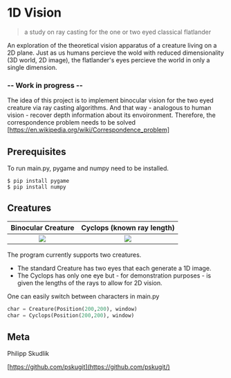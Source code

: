 # 1D Vision
> a study on ray casting for the one or two eyed classical flatlander

An exploration of the theoretical vision apparatus of a creature living on a 2D plane. 
Just as us humans percieve the wold with reduced dimensionality (3D world, 2D image), the flatlander's eyes percieve 
the world in only a single dimension. 

### -- Work in progress --

The idea of this project is to implement binocular vision for the two eyed creature via ray casting algorithms. And that way - analogous to human vision - recover depth information about its envoironment. Therefore, the correspondence problem needs to be solved [https://en.wikipedia.org/wiki/Correspondence_problem]

## Prerequisites

To run main.py, pygame and numpy need to be installed.

```
$ pip install pygame
$ pip install numpy 
```

## Creatures

Binocular Creature         |  Cyclops (known ray length)
:-------------------------:|:-------------------------:
![](https://...Dark.png)  |  ![](https://...Ocean.png)

The program currently supports two creatures. 
- The standard Creature has two eyes that each generate a 1D image.
- The Cyclops has only one eye but - for demonstration purposes - is given the lengths of the rays to allow for 2D vision.

One can easily switch between characters in main.py

```python
char = Creature(Position(200,200), window)
char = Cyclops(Position(200,200), window)
```

## Meta

Philipp Skudlik 

[https://github.com/pskugit](https://github.com/pskugit/)

